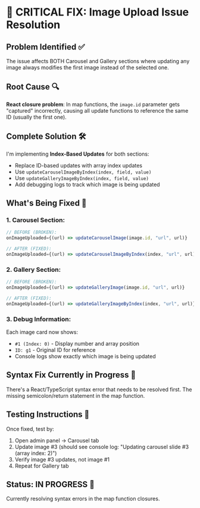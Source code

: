 # 🚨 CRITICAL FIX: Image Upload Issue Resolution

## Problem Identified ✅
The issue affects BOTH Carousel and Gallery sections where updating any image always modifies the first image instead of the selected one.

## Root Cause 🔍
**React closure problem**: In map functions, the `image.id` parameter gets "captured" incorrectly, causing all update functions to reference the same ID (usually the first one).

## Complete Solution 🛠️

I'm implementing **Index-Based Updates** for both sections:
- Replace ID-based updates with array index updates
- Use `updateCarouselImageByIndex(index, field, value)` 
- Use `updateGalleryImageByIndex(index, field, value)`
- Add debugging logs to track which image is being updated

## What's Being Fixed 🔧

### 1. **Carousel Section**:
```typescript
// BEFORE (BROKEN):
onImageUploaded={(url) => updateCarouselImage(image.id, "url", url)}

// AFTER (FIXED):
onImageUploaded={(url) => updateCarouselImageByIndex(index, "url", url)}
```

### 2. **Gallery Section**: 
```typescript
// BEFORE (BROKEN):
onImageUploaded={(url) => updateGalleryImage(image.id, "url", url)}

// AFTER (FIXED):
onImageUploaded={(url) => updateGalleryImageByIndex(index, "url", url)}
```

### 3. **Debug Information**:
Each image card now shows:
- `#1 (Index: 0)` - Display number and array position
- `ID: g1` - Original ID for reference
- Console logs show exactly which image is being updated

## Syntax Fix Currently in Progress 🚧

There's a React/TypeScript syntax error that needs to be resolved first. The missing semicolon/return statement in the map function.

## Testing Instructions 🧪

Once fixed, test by:
1. Open admin panel → Carousel tab
2. Update image #3 (should see console log: "Updating carousel slide #3 (array index: 2)")
3. Verify image #3 updates, not image #1
4. Repeat for Gallery tab

## Status: IN PROGRESS 🔄
Currently resolving syntax errors in the map function closures.